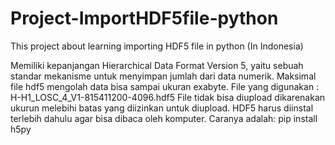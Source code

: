 # Project-ImportHDF5file-python
This project about learning importing HDF5 file in python (In Indonesia)

Memiliki kepanjangan Hierarchical Data Format Version 5, yaitu sebuah standar mekanisme untuk menyimpan jumlah dari data numerik. Maksimal file hdf5 mengolah data bisa sampai ukuran exabyte. 
File yang digunakan : H-H1_LOSC_4_V1-815411200-4096.hdf5
File tidak bisa diupload dikarenakan ukurun melebihi batas yang diizinkan untuk diupload. 
HDF5 harus diinstal terlebih dahulu agar bisa dibaca oleh komputer. Caranya adalah: pip install h5py
